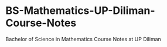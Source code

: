 # BS-Mathematics-UP-Diliman-Course-Notes
Bachelor of Science in Mathematics Course Notes at UP Diliman
